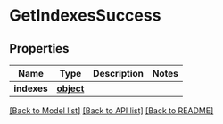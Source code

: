 # GetIndexesSuccess

## Properties
Name | Type | Description | Notes
------------ | ------------- | ------------- | -------------
**indexes** | [**object**](.md) |  | 

[[Back to Model list]](../README.md#documentation-for-models) [[Back to API list]](../README.md#documentation-for-api-endpoints) [[Back to README]](../README.md)


